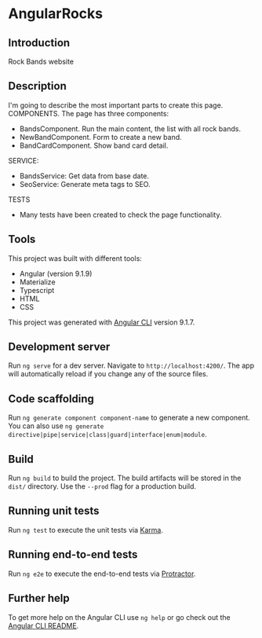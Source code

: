 # AngularRocks
## Introduction
Rock Bands website

## Description
I'm going to describe the most important parts to create this page. 
COMPONENTS. The page has three components: 
- BandsComponent. Run the main content, the list with all rock bands.
- NewBandComponent. Form to create a new band.
- BandCardComponent. Show band card detail.

SERVICE:
- BandsService: Get data from base date.
- SeoService: Generate meta tags to SEO.

TESTS
- Many tests have been created to check the page functionality. 

## Tools
This project was built with different tools: 
- Angular (version 9.1.9)
- Materialize 
- Typescript
- HTML 
- CSS

This project was generated with [Angular CLI](https://github.com/angular/angular-cli) version 9.1.7.

## Development server

Run `ng serve` for a dev server. Navigate to `http://localhost:4200/`. The app will automatically reload if you change any of the source files.

## Code scaffolding

Run `ng generate component component-name` to generate a new component. You can also use `ng generate directive|pipe|service|class|guard|interface|enum|module`.

## Build

Run `ng build` to build the project. The build artifacts will be stored in the `dist/` directory. Use the `--prod` flag for a production build.

## Running unit tests

Run `ng test` to execute the unit tests via [Karma](https://karma-runner.github.io).

## Running end-to-end tests

Run `ng e2e` to execute the end-to-end tests via [Protractor](http://www.protractortest.org/).

## Further help

To get more help on the Angular CLI use `ng help` or go check out the [Angular CLI README](https://github.com/angular/angular-cli/blob/master/README.md).
